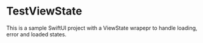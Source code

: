 # TestViewState
This is a sample SwiftUI project with a ViewState wrapepr to handle loading, error and loaded states.

